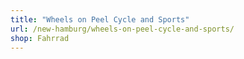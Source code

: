 ```yaml
---
title: "Wheels on Peel Cycle and Sports"
url: /new-hamburg/wheels-on-peel-cycle-and-sports/
shop: Fahrrad
---
```

